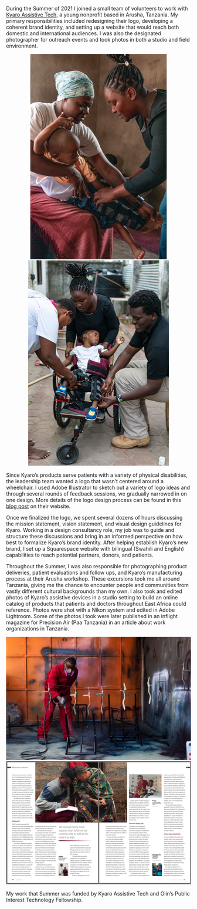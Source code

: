 During the Summer of 2021 I joined a small team of volunteers to work with [Kyaro Assistive Tech](https://www.kyaroassistive.org/en/), a young nonprofit based in Arusha, Tanzania. My primary responsibilities included redesigning their logo, developing a coherent brand identity, and setting up a website that would reach both domestic and international audiences. I was also the designated photographer for outreach events and took photos in both a studio and field environment. 

<div style="dispay:flex; text-align:center">
    <img alt = "fitting a cast for child" style="height:35rem" src="././images/kyaro3.jpg" />
    <img alt="fitting for wheelchair" style="height:35rem" src="././images/kyaro1.jpg" />
</div>

Since Kyaro’s products serve patients with a variety of physical disabilities, the leadership team wanted a logo that wasn’t centered around a wheelchair. I used Adobe Illustrator to sketch out a variety of logo ideas and through several rounds of feedback sessions, we gradually narrowed in on one design. More details of the logo design process can be found in this [blog post](https://www.kyaroassistive.org/en/blog/introducing-kyaros-new-logo) on their website. 

Once we finalized the logo, we spent several dozens of hours discussing the mission statement, vision statement, and visual design guidelines for Kyaro. Working in a design consultancy role, my job was to guide and structure these discussions and bring in an informed perspective on how best to formalize Kyaro’s brand identity. After helping establish Kyaro’s new brand, I set up a Squarespace website with bilingual (Swahili and English) capabilities to reach potential partners, donors, and patients. 



Throughout the Summer, I was also responsible for photographing product deliveries, patient evaluations and follow ups, and Kyaro’s manufacturing process at their Arusha workshop. These excursions took me all around Tanzania, giving me the chance to encounter people and communities from vastly different cultural backgrounds than my own. I also took and edited photos of Kyaro’s assistive devices in a studio setting to build an online catalog of products that patients and doctors throughout East Africa could reference. Photos were shot with a Nikon system and edited in Adobe Lightroom. Some of the photos I took were later published in an inflight magazine for Precision Air (Paa Tanzania) in an article about work organizations in Tanzania. 

<div style="text-align:center">
    <img alt="Nelson spray painting parts" src="././images/kyaro4.jpg" />
</div>

<div style="text-align:center">
    <img alt="Magazine article about Kyaro" src="././images/kyaro7.png" />
</div>

My work that Summer was funded by Kyaro Assistive Tech and Olin’s Public Interest Technology Fellowship.

